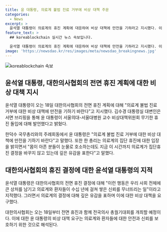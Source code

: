 ```yaml
---
title: 윤 대통령, 의료계 불법 진료 거부에 비상 대책 주문
categories:
  - News
excerpt: >
  윤석열 대통령이 의료계의 휴진 계획에 대응하여 비상 대책에 만전을 기하라고 지시했다. 이에 김수경 대변인은 윤 대통령이 주례회동에서 한 총리와 함께 의료계의 행동을 비판하며, 이러한 행동이 사회 전체와 환자들에게 심각한 상처를 남길 것이라고 언급했다. 이에 대한의사협회는 18일부터 휴진과 총궐기대회를 개최할 예정이다.
feature_text: >
  ## koreablockchain 실시간 뉴스 속보입니다.

  윤석열 대통령이 의료계의 휴진 계획에 대응하여 비상 대책에 만전을 기하라고 지시했다. 이에 김수경 대변인은 윤 대통령이 주례회동에서 한 총리와 함께 의료계의 행동을 비판하며, 이러한 행동이 사회 전체와 환자들에게 심각한 상처를 남길 것이라고 언급했다. 이에 대한의사협회는 18일부터 휴진과 총궐기대회를 개최할 예정이다.
image: 'https://newsdao.kr/res/images/meta/newsdao_breakingnews.jpg'
---
```


<p><img src="https://newsdao.kr/res/images/meta/newsdao_breakingnews.jpg" alt="koreablockchain 속보" /></p>

<h2 data-ke-size="size26">윤석열 대통령, 대한의사협회의 전면 휴진 계획에 대한 비상 대책 지시</h2>

<p data-ke-size="size16">윤석열 대통령이 오는 18일 대한의사협회의 전면 휴진 계획에 대해 "의료계 불법 진료 거부에 대한 비상 대책에 만전을 기하기 바란다"고 지시했다. 김수경 대통령실 대변인은 서면 브리핑을 통해 윤 대통령이 서울의대-서울대병원 교수 비상대책위원회 무기한 휴진 돌입에 대해 발언했다고 밝혔다.</p>

<p data-ke-size="size16">한덕수 국무총리와의 주례회동에서 윤 대통령은 "의료계 불법 진료 거부에 대한 비상 대책에 만전을 기하기 바란다"고 말했다. 또한 한 총리는 의료계의 집단 휴진에 대한 입장을 밝히면서 "몸이 아픈 분들이 눈물로 호소하는데도 지금 이 시간까지 의료계가 집단휴진 결정을 바꾸지 않고 있는데 깊은 유감을 표한다"고 말했다.</p>

<h2 data-ke-size="size26">대한의사협회의 휴진 결정에 대한 윤석열 대통령의 지적</h2>

<p data-ke-size="size16">윤석열 대통령은 대한의사협회의 전면 휴진 결정에 대해 "이런 행동은 우리 사회 전체에 큰 상처를 남기고 의료계와 환자들이 수십 년에 걸쳐 쌓은 신뢰를 무너뜨리는 일"이라고 지적했다. 그러면서 의료계의 결정에 대해 깊은 유감을 표하며 이에 대한 비상 대책을 요구했다.</p>

<p data-ke-size="size16">대한의사협회는 오는 18일부터 전면 휴진과 함께 전국의사 총궐기대회를 개최할 예정이다. 이에 대한 윤 대통령의 비상 대책 요구는 의료계와 환자들에 대한 안전과 신뢰를 보호하기 위한 것으로 해석된다.</p>

